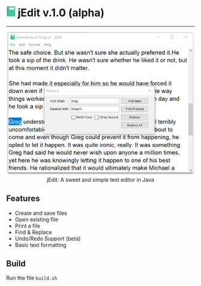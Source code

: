 
# <img src="icon.png" width="24"/> jEdit v.1.0 (alpha)
<hr/>



<p align="center"><img src="screen.png" width="640"><br/>jEdit: A sweet and simple text editor in Java</p>

## Features

* Create and save files
* Open existing file
* Print a file
* Find & Replace
* Undo/Redo Support (beta)
* Basic text formatting

## Build

Run the file `build.sh` 
